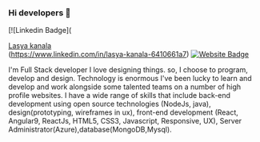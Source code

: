 ### Hi developers 👋
[![Linkedin Badge](<div class="badge-base LI-profile-badge" data-locale="en_US" data-size="medium" data-theme="light" data-type="VERTICAL" data-vanity="lasya-kanala-6410661a7" data-version="v1"><a class="badge-base__link LI-simple-link" href="https://in.linkedin.com/in/lasya-kanala-6410661a7?trk=profile-badge">Lasya kanala</a></div>(https://www.linkedin.com/in/lasya-kanala-6410661a7)
[![Website Badge](https://img.shields.io/badge/StackOverflow--yellow)](https://stackoverflow.com/users/16326395/kanala-lasya-)

I'm
Full Stack developer
I love designing things. so, I choose to program, develop and design. Technology is enormous I've been lucky to learn and develop and work alongside some talented teams on a number of high profile websites. I have a wide range of skills that include back-end development using open source technologies (NodeJs, java), design(prototyping, wireframes in ux), front-end development (React, Angular9, ReactJs, HTML5, CSS3, Javascript, Responsive, UX), Server Administrator(Azure),database(MongoDB,Mysql).

<!--
**klasya9/klasya9** is a ✨ _special_ ✨ repository because its `README.md` (this file) appears on your GitHub profile.

Here are some ideas to get you started:

- 🔭 I’m currently working on ...
- 🌱 I’m currently learning ...
- 👯 I’m looking to collaborate on ...
- 🤔 I’m looking for help with ...
- 💬 Ask me about ...
- 📫 How to reach me: ...
- 😄 Pronouns: ...
- ⚡ Fun fact: ...
-->
